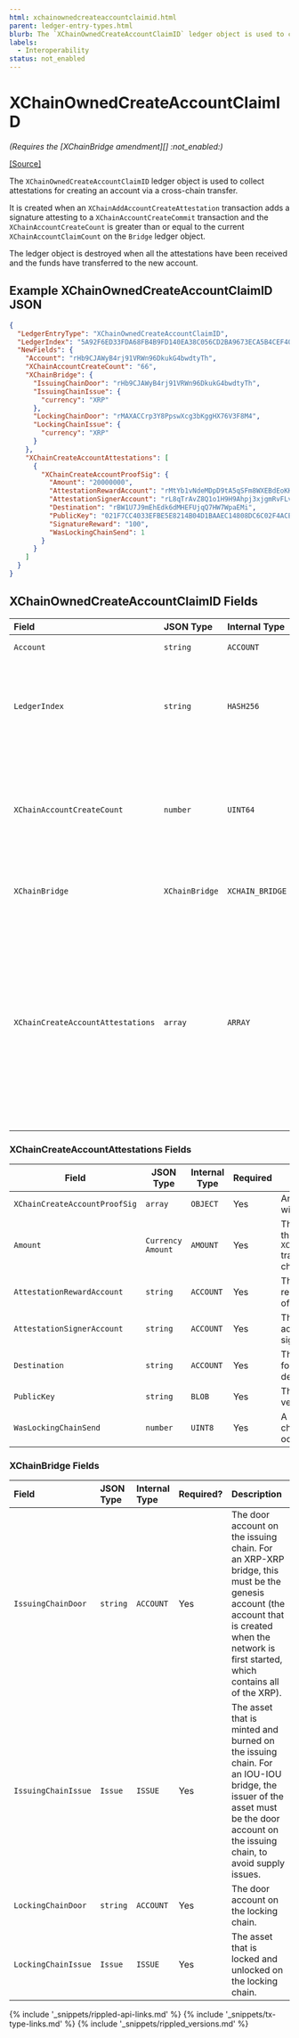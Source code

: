 ```yaml
---
html: xchainownedcreateaccountclaimid.html
parent: ledger-entry-types.html
blurb: The `XChainOwnedCreateAccountClaimID` ledger object is used to collect attestations for creating an account via a cross-chain transfer. 
labels:
  - Interoperability
status: not_enabled
---
```

# XChainOwnedCreateAccountClaimID
_(Requires the [XChainBridge amendment][] :not_enabled:)_

[[Source]](https://github.com/seelabs/rippled/blob/xbridge/src/ripple/protocol/impl/LedgerFormats.cpp#L296-L306 "Source")

The `XChainOwnedCreateAccountClaimID` ledger object is used to collect attestations for creating an account via a cross-chain transfer.

It is created when an `XChainAddAccountCreateAttestation` transaction adds a signature attesting to a `XChainAccountCreateCommit` transaction and the `XChainAccountCreateCount` is greater than or equal to the current `XChainAccountClaimCount` on the `Bridge` ledger object.

The ledger object is destroyed when all the attestations have been received and the funds have transferred to the new account.


## Example XChainOwnedCreateAccountClaimID JSON

```json
{
  "LedgerEntryType": "XChainOwnedCreateAccountClaimID",
  "LedgerIndex": "5A92F6ED33FDA68FB4B9FD140EA38C056CD2BA9673ECA5B4CEF40F2166BB6F0C",
  "NewFields": {
    "Account": "rHb9CJAWyB4rj91VRWn96DkukG4bwdtyTh",
    "XChainAccountCreateCount": "66",
    "XChainBridge": {
      "IssuingChainDoor": "rHb9CJAWyB4rj91VRWn96DkukG4bwdtyTh",
      "IssuingChainIssue": {
        "currency": "XRP"
      },
      "LockingChainDoor": "rMAXACCrp3Y8PpswXcg3bKggHX76V3F8M4",
      "LockingChainIssue": {
        "currency": "XRP"
      }
    },
    "XChainCreateAccountAttestations": [
      {
        "XChainCreateAccountProofSig": {
          "Amount": "20000000",
          "AttestationRewardAccount": "rMtYb1vNdeMDpD9tA5qSFm8WXEBdEoKKVw",
          "AttestationSignerAccount": "rL8qTrAvZ8Q1o1H9H9Ahpj3xjgmRvFLvJ3",
          "Destination": "rBW1U7J9mEhEdk6dMHEFUjqQ7HW7WpaEMi",
          "PublicKey": "021F7CC4033EFBE5E8214B04D1BAAEC14808DC6C02F4ACE930A8EF0F5909B0C438",
          "SignatureReward": "100",
          "WasLockingChainSend": 1
        }
      }
    ]
  }
}
```


## XChainOwnedCreateAccountClaimID Fields

| Field                             | JSON Type      | Internal Type     | Required? | Description |
|:----------------------------------|:---------------|:------------------|:----------|:------------|
| `Account`                         | `string`       | `ACCOUNT`         | Yes       | The account that owns this object. |
| `LedgerIndex`                     | `string`       | `HASH256`         | Yes       | The ledger index is a hash of a unique prefix for `XChainOwnedClaimID`s, the actual `XChainClaimID` value, and the fields in `XChainBridge`. |
| `XChainAccountCreateCount`        | `number`       | `UINT64`          | Yes       | An integer that determines the order that accounts created through cross-chain transfers must be performed. Smaller numbers must execute before larger numbers. |
| `XChainBridge`                    | `XChainBridge` | `XCHAIN_BRIDGE`   | Yes       | The door accounts and assets of the bridge this object correlates to. |
| `XChainCreateAccountAttestations` | `array`        | `ARRAY`           | Yes       | Attestations collected from the witness servers. This includes the parameters needed to recreate the message that was signed, including the amount, destination, signature reward amount, and reward account for that signature. With the exception of the reward account, all signatures must sign the message created with common parameters. |


### XChainCreateAccountAttestations Fields

| Field                         | JSON Type         | Internal Type | Required | Description |
|-------------------------------|-------------------|---------------|----------|-------------|
| `XChainCreateAccountProofSig` | `array`           | `OBJECT`      | Yes      | An attestation from one witness server. |
| `Amount`                      | `Currency Amount` | `AMOUNT`      | Yes      | The amount committed by the `XChainAccountCreateCommit` transaction on the source chain. |
| `AttestationRewardAccount`    | `string`          | `ACCOUNT`     | Yes      | The account that should receive this signer's share of the `SignatureReward`. |
| `AttestationSignerAccount`    | `string`          | `ACCOUNT`     | Yes      | The account on the door account's signer list that is signing the transaction. |
| `Destination`                 | `string`          | `ACCOUNT`     | Yes      | The destination account for the funds on the destination chain. |
| `PublicKey`                   | `string`          | `BLOB`        | Yes      | The public key used to verify the signature. |
| `WasLockingChainSend`         | `number`          | `UINT8`       | Yes      | A boolean representing the chain where the event occurred. |


### XChainBridge Fields

| Field               | JSON Type | Internal Type     | Required? | Description     |
|:--------------------|:----------|:------------------|:----------|:----------------|
| `IssuingChainDoor`  | `string`  | `ACCOUNT`         | Yes       | The door account on the issuing chain. For an XRP-XRP bridge, this must be the genesis account (the account that is created when the network is first started, which contains all of the XRP). |
| `IssuingChainIssue` | `Issue`   | `ISSUE`           | Yes       | The asset that is minted and burned on the issuing chain. For an IOU-IOU bridge, the issuer of the asset must be the door account on the issuing chain, to avoid supply issues. |
| `LockingChainDoor`  | `string`  | `ACCOUNT`         | Yes       | The door account on the locking chain. |
| `LockingChainIssue` | `Issue`   | `ISSUE`           | Yes       | The asset that is locked and unlocked on the locking chain. |


<!--{# common link defs #}-->
{% include '_snippets/rippled-api-links.md' %}
{% include '_snippets/tx-type-links.md' %}
{% include '_snippets/rippled_versions.md' %}